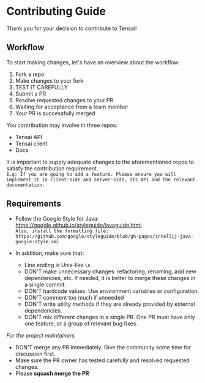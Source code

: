 # Contributing Guide

Thank you for your decision to contribute to Tensai!

## Workflow
To start making changes, let's have an overview about the workflow:
1. Fork a repo
2. Make changes to your fork
3. TEST IT CAREFULLY
4. Submit a PR
5. Resolve requested changes to your PR
6. Waiting for acceptance from a team member
7. Your PR is successfully merged

You contribution may involve in three repos:
- Tensai API
- Tensai client
- Docs

It is important to supply adequate changes to the aforementioned repos to satisfy the contribution requirement.<br>
```E.g: If you are going to add a feature. Please ensure you will implement it in client-side and server-side, its API and the relevant documentation.```

## Requirements

- Follow the Google Style for Java: https://google.github.io/styleguide/javaguide.html<br>
```Also, install the formatting file: https://github.com/google/styleguide/blob/gh-pages/intellij-java-google-style.xml```

- In addition, make sure that:
  + Line ending is Unix-like `\n`
  + DON'T make unnecessary changes: refactoring, renaming, add new dependencies, etc. If needed, it is better to merge these changes in a single commit.
  + DON'T hardcode values. Use environment variables or configuration.
  + DON'T comment too much if unneeded
  + DON'T write utility methods if they are already provided by external dependencies.
  + DON'T mix different changes in a single PR. One PR must have only one feature, or a group of relevant bug fixes.

*For the project maintainers*
- DON'T merge any PR immediately. Give the community some time for discussion first.
- Make sure the PR owner has tested carefully and resolved requested changes.
- Please **squash merge the PR**
